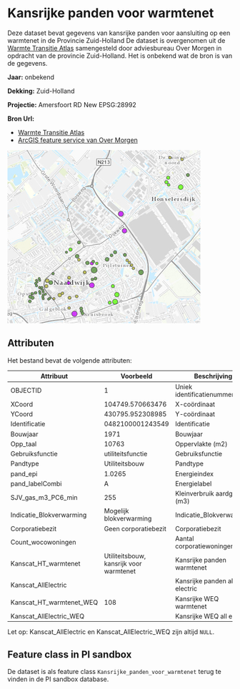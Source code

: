 # Kansrijke panden voor warmtenet

Deze dataset bevat gegevens van kansrijke panden voor aansluiting op een warmtenet in de Provincie Zuid-Holland
De dataset is overgenomen uit de [Warmte Transitie Atlas](https://warmtetransitieatlas.zuid-holland.nl/webappbuilder/apps/496/) samengesteld door adviesbureau Over Morgen in opdracht van de provincie Zuid-Holland. 
Het is onbekend wat de bron is van de gegevens.

**Jaar:** onbekend

**Dekking:** Zuid-Holland

**Projectie:** Amersfoort RD New EPSG:28992

**Bron Url:** 
* [Warmte Transitie Atlas](https://warmtetransitieatlas.zuid-holland.nl/webappbuilder/apps/496/)
* [ArcGIS feature service van Over Morgen](https://services5.arcgis.com/PZYGbbhVncO1YI8q/arcgis/rest/services/PZH_WTA_Kansen_warmtenet/FeatureServer)

![](voorbeeld_kansrijke_panden_voor_warmtenet.png)

## Attributen

Het bestand bevat de volgende attributen:

| Attribuut          | Voorbeeld | Beschrijving | 
|----------         |-----------|--------------|
|OBJECTID |1| Uniek identificatienummer |
|XCoord |104749.570663476| X-coördinaat|
|YCoord |430795.952308985| Y-coördinaat|
|Identificatie |0482100001243549| Identificatie|
|Bouwjaar |1971| Bouwjaar|
|Opp_taal |10763| Oppervlakte (m2)|
|Gebruiksfunctie |utiliteitsfunctie| Gebruiksfunctie|
|Pandtype |Utiliteitsbouw| Pandtype|
|pand_epi |1.0265| Energieindex|
|pand_labelCombi |A| Energielabel|
|SJV_gas_m3_PC6_min |255| Kleinverbruik aardgas (m3)|
|Indicatie_Blokverwarming |Mogelijk blokverwarming| Indicatie_Blokverwarming|
|Corporatiebezit |Geen corporatiebezit| Corporatiebezit|
|Count_wocowoningen || Aantal corporatiewoningen|
|Kanscat_HT_warmtenet |Utiliteitsbouw, kansrijk voor warmtenet| Kansrijke panden warmtenet|
|Kanscat_AllElectric || Kansrijke panden all electric|
|Kanscat_HT_warmtenet_WEQ |108| Kansrijke WEQ warmtenet|
|Kanscat_AllElectric_WEQ || Kansrijke WEQ all electric|

Let op: Kanscat_AllElectric en Kanscat_AllElectric_WEQ zijn altijd `NULL`.

## Feature class in PI sandbox

De dataset is als feature class `Kansrijke_panden_voor_warmtenet` terug te vinden in de PI sandbox database.
